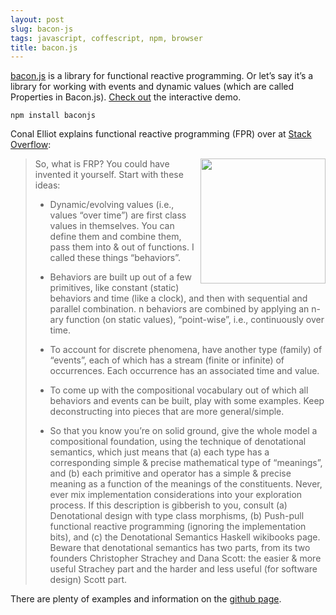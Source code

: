 ```yaml
---
layout: post
slug: bacon-js
tags: javascript, coffescript, npm, browser
title: bacon.js
---
```

[bacon.js](https://github.com/baconjs/bacon.js) is a library for
functional reactive programming. Or let’s say it’s a library for working
with events and dynamic values (which are called Properties in
Bacon.js). [Check out](http://raimohanska.github.io/bacon.js-slides/)
the interactive demo.

    npm install baconjs

Conal Elliot explains functional reactive programming (FPR) over at
[Stack
Overflow](http://stackoverflow.com/questions/1028250/what-is-functional-reactive-programming/1030631#1030631):

<img src="/logos/baconjs.png" style="width: 200px; float: right"/>

> So, what is FRP? You could have invented it yourself. Start with these
> ideas:
>
> -   Dynamic/evolving values (i.e., values “over time”) are first class
>     values in themselves. You can define them and combine them, pass
>     them into & out of functions. I called these things “behaviors”.
>
> -   Behaviors are built up out of a few primitives, like constant
>     (static) behaviors and time (like a clock), and then with
>     sequential and parallel combination. n behaviors are combined by
>     applying an n-ary function (on static values), “point-wise”, i.e.,
>     continuously over time.
>
> -   To account for discrete phenomena, have another type (family) of
>     “events”, each of which has a stream (finite or infinite) of
>     occurrences. Each occurrence has an associated time and value.
>
> -   To come up with the compositional vocabulary out of which all
>     behaviors and events can be built, play with some examples. Keep
>     deconstructing into pieces that are more general/simple.
>
> -   So that you know you’re on solid ground, give the whole model a
>     compositional foundation, using the technique of denotational
>     semantics, which just means that (a) each type has a corresponding
>     simple & precise mathematical type of “meanings”, and (b) each
>     primitive and operator has a simple & precise meaning as a
>     function of the meanings of the constituents. Never, ever mix
>     implementation considerations into your exploration process. If
>     this description is gibberish to you, consult (a) Denotational
>     design with type class morphisms, (b) Push-pull functional
>     reactive programming (ignoring the implementation bits), and (c)
>     the Denotational Semantics Haskell wikibooks page. Beware that
>     denotational semantics has two parts, from its two founders
>     Christopher Strachey and Dana Scott: the easier & more useful
>     Strachey part and the harder and less useful (for software design)
>     Scott part.

There are plenty of examples and information on the [github
page](https://github.com/baconjs/bacon.js).

